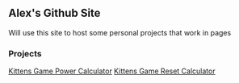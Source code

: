 ## Alex's Github Site

Will use this site to host some personal projects that work in pages

### Projects

[Kittens Game Power Calculator](https://alexporter7.github.io/kg-projects/power-calc.html)
[Kittens Game Reset Calculator](https://alexporter7.github.io/kg-projects/reset-calc.html)
